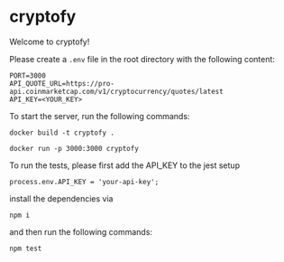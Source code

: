 # cryptofy

Welcome to cryptofy!

Please create a `.env` file in the root directory with the following content:

```
PORT=3000
API_QUOTE_URL=https://pro-api.coinmarketcap.com/v1/cryptocurrency/quotes/latest
API_KEY=<YOUR_KEY>
```

To start the server, run the following commands:

```
docker build -t cryptofy .

docker run -p 3000:3000 cryptofy
```

To run the tests, please first add
the API_KEY to the jest setup

```
process.env.API_KEY = 'your-api-key';
```
install the dependencies via
    
```
npm i
```
and then run the following commands:

```
npm test
```